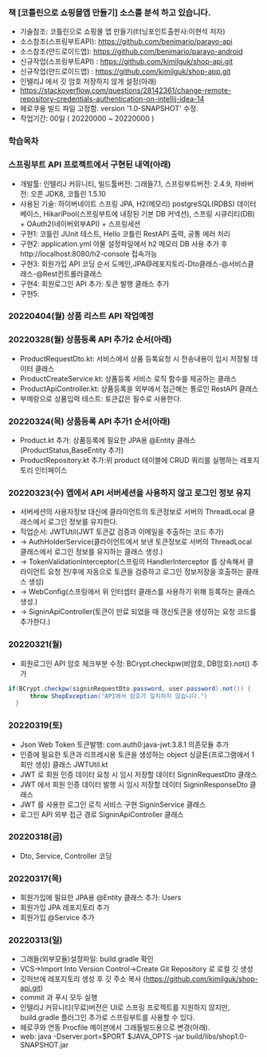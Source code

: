 ### 책 [코틀린으로 쇼핑몰앱 만들기] 소스를 분석 하고 있습니다.
- 기술참조: 코틀린으로 쇼핑몰 앱 만들기(터닝포인트출판사:이현석 저자)
- 소스참조(스프링부트API): https://github.com/benimario/parayo-api
- 소스참조(안드로이드앱): https://github.com/benimario/parayo-android
- 신규작업(스프링부트API) : https://github.com/kimilguk/shop-api.git
- 신규작업(안드로이드앱) : https://github.com/kimilguk/shop-app.git
- 인텔리J 에서 깃 암호 저장하지 않게 설정(아래) 
- https://stackoverflow.com/questions/28142361/change-remote-repository-credentials-authentication-on-intellij-idea-14
- 헤로쿠용 빌드 파일 고정함. version '1.0-SNAPSHOT' 수정.
- 작업기간: 00일 ( 20220000 ~ 20220000 )

### 학습목차

### 스프링부트 API 프로젝트에서 구현된 내역(아래)
- 개발툴: 인텔리J 커뮤니티, 빌드툴버전: 그래들7.1, 스프링부트버전: 2.4.9, 자바버전: 오픈 JDK8, 코틀린 1.5.10
- 사용된 기술: 하이버네이트 스프링 JPA, H2(메모리) postgreSQL(RDBS) 데이터베이스, HikariPool(스프링부트에 내장된 기본 DB 커넥션), 스프링 시큐리티(DB) + OAuth2(네이버외부API) + 스프링세션
- 구현1: 코틀린 JUnit 테스트, Hello 코틀린 RestAPI 출력, 공통 에러 처리
- 구현2: application.yml 야물 설정파일에서 h2 메모리 DB 사용 추가 후 http://localhost:8080/h2-console 접속가능
- 구현3: 회원가입 API 코딩 순서 도메인,JPA@레포지토리-Dto클래스-@서비스클래스-@Rest컨트롤러클래스
- 구현4: 회원로그인 API 추가: 토큰 발행 클래스 추가
- 구현5: 

### 20220404(월) 상품 리스트 API 작업예정

### 20220328(월) 상품등록 API 추가2 순서(아래)
- ProductRequestDto.kt: 서비스에서 상품 등록요청 시 전송내용이 임시 저장될 데이터 클래스
- ProductCreateService.kt: 상품등록 서비스 로직 함수를 제공하는 클래스
- ProductApiController.kt: 상품등록을 외부에서 접근해는 통로인 RestAPI 클래스
- 부메랑으로 상품입력 테스트: 토큰값은 필수로 사용한다.

### 20220324(목) 상품등록 API 추가1 순서(아래)
- Product.kt 추가: 상품등록에 필요한 JPA용 @Entity 클래스(ProductStatus,BaseEntity 추가)
- ProductRepository.kt 추가:위 product 테이블에 CRUD 쿼리를 실행하는 레포지토리 인터페이스

### 20220323(수) 앱에서 API 서버세션을 사용하지 않고 로그인 정보 유지
- 서버세션의 사용자정보 대신에 클라이언트의 토큰정보로 서버의 ThreadLocal 클래스에서 로그인 정보를 유지한다.
- 작업순서: JWTUtil(JWT 토큰값 검증과 이메일을 추출하는 코드 추가) 
- -> AuthHolderService(클라이언트에서 보낸 토큰정보로 서버의 ThreadLocal 클래스에서 로그인 정보를 유지하는 클래스 생성.) 
- -> TokenValidationInterceptor(스프링의 HandlerInterceptor 를 상속해서 클라이언트 요청 전/후에 자동으로 토큰을 검증하고 로그인 정보저장을 호출하는 클래스 생성) 
- -> WebConfig(스프링에서 위 인터셉터 클래스를 사용하기 위해 등록하는 클래스 생성.) 
- -> SigninApiController(토큰이 만료 되었을 때 갱신토큰을 생성하는 요청 코드를 추가한다.)

### 20220321(월)
- 회원로그인 API 암호 체크부분 수정: BCrypt.checkpw(비암호, DB암호).not() 추가
```java
if(BCrypt.checkpw(signinRequestDto.password, user.password).not()) {
      throw ShopException("API에서 암호가 일치하지 않습니다.")
  }
```

### 20220319(토)
- Json Web Token 토큰발행: com.auth0:java-jwt:3.8.1 의존모듈 추가
- 인증에 필요한 토큰과 리프레시용 토큰을 생성하는 object 싱글톤(프로그램에서 1회만 생성) 클래스 JWTUtil.kt
- JWT 로 회원 인증 데이터 요청 시 임시 저장할 데이터 SigninRequestDto 클래스
- JWT 에서 회원 인증 데이터 발행 시 임시 저장할 데이터 SigninResponseDto 클래스
- JWT 를 사용한 로그인 로직 서비스 구현 SigninService 클래스
- 로그인 API 외부 접근 경로 SigninApiController 클래스

### 20220318(금)
- Dto, Service, Controller 코딩

### 20220317(목)
- 회원가입에 필요한 JPA용 @Entity 클래스 추가: Users 
- 회원가입 JPA 레포지토리 추가
- 회원가입 @Service 추가

### 20220313(일)
- 그래들(외부모듈)설정파일: build.gradle 확인 
- VCS->Import Into Version Control->Create Git Repository 로 로컬 깃 생성
- 깃허브에 레포지토리 생성 후 깃 주소 복사 (https://github.com/kimilguk/shop-api.git)
- commit 과 푸시 모두 실행
- 인텔리J 커뮤니티(무료)버전은 UI로 스프링 프로젝트를 지원하지 않지만, build.gradle 플러그인 추가로 스프링부트를 사용할 수 있다.
- 헤로쿠와 연동 Procfile 메이븐에서 그래들빌드용으로 변경(아래).
- web: java -Dserver.port=$PORT $JAVA_OPTS -jar build/libs/shop1.0-SNAPSHOT.jar